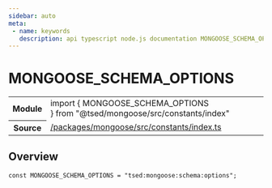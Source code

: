 ```yaml
---
sidebar: auto
meta:
 - name: keywords
   description: api typescript node.js documentation MONGOOSE_SCHEMA_OPTIONS decorator
---
```

# MONGOOSE_SCHEMA_OPTIONS <Badge text="Decorator" type="decorator"/>
<!-- Summary -->
<section class="symbol-info"><table class="is-full-width"><tbody><tr><th>Module</th><td><div class="lang-typescript"><span class="token keyword">import</span> { MONGOOSE_SCHEMA_OPTIONS }&nbsp;<span class="token keyword">from</span>&nbsp;<span class="token string">"@tsed/mongoose/src/constants/index"</span></div></td></tr><tr><th>Source</th><td><a href="https://github.com/Romakita/ts-express-decorators/blob/v4.31.9/packages/mongoose/src/constants/index.ts#L0-L0">/packages/mongoose/src/constants/index.ts</a></td></tr></tbody></table></section>

<!-- Overview -->
## Overview


<pre><code class="typescript-lang "><span class="token keyword">const</span> MONGOOSE_SCHEMA_OPTIONS<span class="token punctuation"> = </span>"tsed<span class="token punctuation">:</span>mongoose<span class="token punctuation">:</span>schema<span class="token punctuation">:</span>options"<span class="token punctuation">;</span></code></pre>